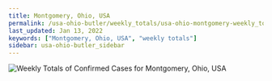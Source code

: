 ```yaml
---
title: Montgomery, Ohio, USA
permalink: /usa-ohio-butler/weekly_totals/usa-ohio-montgomery-weekly_totals.html
last_updated: Jan 13, 2022
keywords: ["Montgomery, Ohio, USA", "weekly totals"]
sidebar: usa-ohio-butler_sidebar
---
```


![Weekly Totals of Confirmed Cases for Montgomery, Ohio, USA](/covid_tracker/images/graphs/usa-ohio-montgomery-weekly_totals_graph.png)

